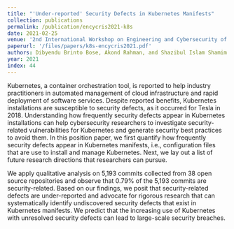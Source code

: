```yaml
---
title: "'Under-reported' Security Defects in Kubernetes Manifests"
collection: publications
permalink: /publication/encycris2021-k8s
date: 2021-02-25
venue: '2nd International Workshop on Engineering and Cybersecurity of Critical Systems (EnCyCriS), co-located with the 43rd International Conference on Software Engineering (ICSE)'
paperurl: '/files/papers/k8s-encycris2021.pdf'
authors: Dibyendu Brinto Bose, Akond Rahman, and Shazibul Islam Shamim
year: 2021
index: 44
--- 
```

Kubernetes, a container orchestration tool, is reported to help industry practitioners in automated management of cloud infrastructure and rapid deployment of software services. Despite reported benefits, Kubernetes installations are susceptible to security defects, as it occurred for Tesla in 2018. Understanding how frequently security defects appear in Kubernetes installations can help cybersecurity researchers to investigate security-related vulnerabilities for Kubernetes and generate security best practices to avoid them. In this position paper, we first quantify how frequently security defects appear in Kubernetes manifests, i.e., configuration files that are use to install and manage Kubernetes. Next, we lay out a list of future research directions that researchers can pursue. 


We apply qualitative analysis on 5,193 commits collected from 38 open source repositories and observe that 0.79% of the 5,193 commits are security-related. Based on our findings, we posit that security-related defects are under-reported and advocate for rigorous research that can systematically identify undiscovered security defects that exist in Kubernetes manifests. We predict that the increasing use of Kubernetes with unresolved security defects can lead to large-scale security breaches.   